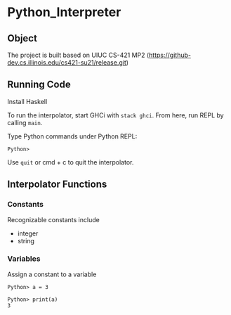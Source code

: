 # Python_Interpreter

## Object


The project is built based on UIUC CS-421 MP2 (https://github-dev.cs.illinois.edu/cs421-su21/release.git)


## Running Code
Install Haskell 

To run the interpolator, start GHCi with `stack ghci`. From here, run REPL by calling `main`.

Type Python commands under Python REPL:

`Python>`

Use `quit` or cmd + c to quit the interpolator.

## Interpolator Functions

### Constants
Recognizable constants include
* integer
* string

### Variables
Assign a constant to a variable

```
Python> a = 3

Python> print(a)
3
```
